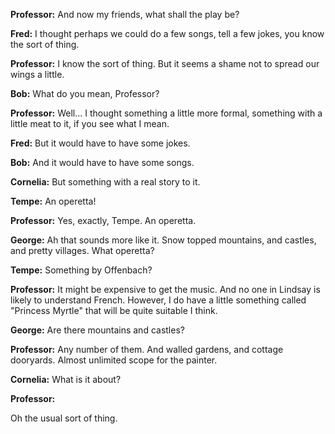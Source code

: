 **Professor:** And now my friends, what shall the play be?

**Fred:** I thought perhaps we could do a few songs, tell a few jokes,
you know the sort of thing.

**Professor:** I know the sort of thing. But it seems a shame not to
spread our wings a little.

**Bob:** What do you mean, Professor?

**Professor:** Well... I thought something a little more formal,
something with a little meat to it, if you see what I mean.

**Fred:** But it would have to have some jokes.

**Bob:** And it would have to have some songs.

**Cornelia:** But something with a real story to it.

**Tempe:** An operetta!

**Professor:** Yes, exactly, Tempe. An operetta.

**George:** Ah that sounds more like it. Snow topped mountains, and
castles, and pretty villages.  What operetta?

**Tempe:** Something by Offenbach?

**Professor:** It might be expensive to get the music. And no one in
Lindsay is likely to understand French. However, I do have a little
something called "Princess Myrtle" that will be quite suitable I
think. 

**George:** Are there mountains and castles?

**Professor:** Any number of them. And walled gardens, and cottage
dooryards.  Almost unlimited scope for the painter.

**Cornelia:** What is it about?

**Professor:**

Oh the usual sort of thing. 


